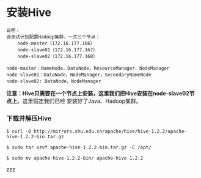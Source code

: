 安装Hive
=================================================================================
```
说明：
该测试计划配置Hadoop集群，一共三个节点：
    node-master（172.16.177.166）
    node-slave01（172.16.177.167）
    node-slave02（172.16.177.168）

node-master：NameNode，DataNode，ResourceManager，NodeManager
node-slave01：DataNode，NodeManager，SecondaryNameNode
node-slave02: DataNode，NodeManager
```
**注意：Hive只需要在一个节点上安装，这里我们把Hive安装在node-slave02节点上**。这里假定我们已经
安装好了Java、Hadoop集群。

### 下载并解压Hive
```shell
$ curl -O http://mirrors.shu.edu.cn/apache/hive/hive-1.2.2/apache-hive-1.2.2-bin.tar.gz
```
```shell
$ sudo tar xzvf apache-hive-1.2.2-bin.tar.gz -C /opt/
```
```shell
$ sudo mv apache-hive-1.2.2-bin/ apache-hive-1.2.2
```








































zzz
